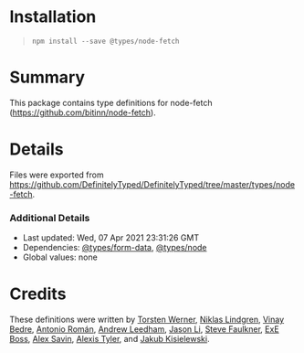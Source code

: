 # Installation
> `npm install --save @types/node-fetch`

# Summary
This package contains type definitions for node-fetch (https://github.com/bitinn/node-fetch).

# Details
Files were exported from https://github.com/DefinitelyTyped/DefinitelyTyped/tree/master/types/node-fetch.

### Additional Details
 * Last updated: Wed, 07 Apr 2021 23:31:26 GMT
 * Dependencies: [@types/form-data](https://npmjs.com/package/@types/form-data), [@types/node](https://npmjs.com/package/@types/node)
 * Global values: none

# Credits
These definitions were written by [Torsten Werner](https://github.com/torstenwerner), [Niklas Lindgren](https://github.com/nikcorg), [Vinay Bedre](https://github.com/vinaybedre), [Antonio Román](https://github.com/kyranet), [Andrew Leedham](https://github.com/AndrewLeedham), [Jason Li](https://github.com/JasonLi914), [Steve Faulkner](https://github.com/southpolesteve), [ExE Boss](https://github.com/ExE-Boss), [Alex Savin](https://github.com/alexandrusavin), [Alexis Tyler](https://github.com/OmgImAlexis), and [Jakub Kisielewski](https://github.com/kbkk).
